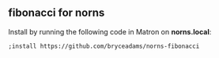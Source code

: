 ## fibonacci for norns

Install by running the following code in Matron on **norns.local**:
```
;install https://github.com/bryceadams/norns-fibonacci
```